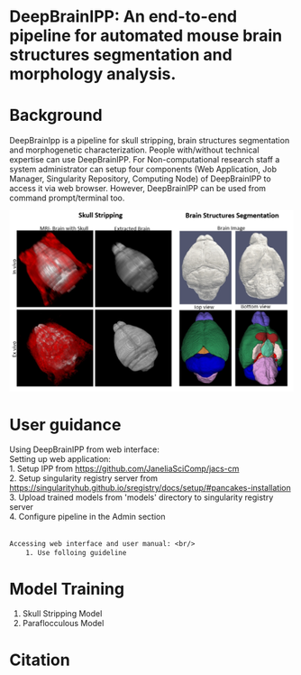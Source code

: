 # DeepBrainIPP: An end-to-end pipeline for automated mouse brain structures segmentation and morphology analysis.

# Background
DeepBrainIpp is a pipeline for skull stripping, brain structures segmentation and morphogenetic characterization. People with/without technical expertise can use DeepBrainIPP. For Non-computational research staff a system administrator can setup four components (Web Application, Job Manager, Singularity Repository, Computing Node) of DeepBrainIPP to access it via web browser. However, DeepBrainIPP can be used from command prompt/terminal too.  


![skull stripping](misc/3.jpg?raw=true "Skull Stripping")

# User guidance
  
  Using DeepBrainIPP from web interface:<br/>
    Setting up web application:<br/>
        1. Setup IPP from https://github.com/JaneliaSciComp/jacs-cm <br/>
        2. Setup singularity registry server from https://singularityhub.github.io/sregistry/docs/setup/#pancakes-installation <br/>
        3. Upload trained models from 'models' directory to singularity registry server <br/>
        4. Configure pipeline in the Admin section <br/> <br/>
        
    Accessing web interface and user manual: <br/>
        1. Use folloing guideline 
            

    
   



# Model Training 
  1. Skull Stripping Model
  2. Paraflocculous Model


# Citation

